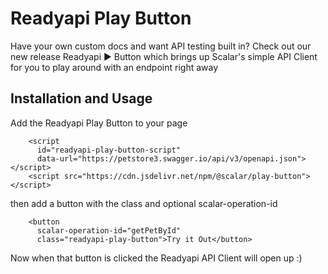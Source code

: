 # Readyapi Play Button

Have your own custom docs and want API testing built in? Check out our new release Readyapi ▶️ Button which brings up Scalar's simple API Client for you to play around with an endpoint right away

## Installation and Usage

Add the Readyapi Play Button to your page

```
    <script
      id="readyapi-play-button-script"
      data-url="https://petstore3.swagger.io/api/v3/openapi.json"></script>
    <script src="https://cdn.jsdelivr.net/npm/@scalar/play-button"></script>
```

then add a button with the class and optional scalar-operation-id

```
    <button
      scalar-operation-id="getPetById"
      class="readyapi-play-button">Try it Out</button>

```

Now when that button is clicked the Readyapi API Client will open up :)
